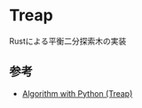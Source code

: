 # Treap

Rustによる平衡二分探索木の実装

## 参考
- [Algorithm with Python (Treap)](http://www.nct9.ne.jp/m_hiroi/light/pyalgo20.html)
